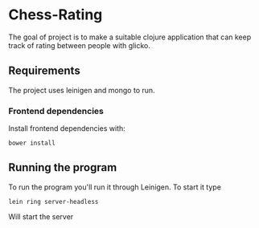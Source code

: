 # Chess-Rating

The goal of project is to make a suitable clojure application that can keep track of rating between people with glicko.

## Requirements

The project uses leinigen and mongo to run. 

### Frontend dependencies

Install frontend dependencies with:
```
bower install
```

## Running the program

To run the program you'll run it through Leinigen. To start it type 

```
lein ring server-headless
```

Will start the server

